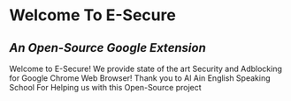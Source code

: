 # Welcome To E-Secure
## *An Open-Source Google Extension*
Welcome to E-Secure! We provide state of the art Security and Adblocking for Google Chrome Web Browser! Thank you to Al Ain English Speaking School For Helping us with this Open-Source project
